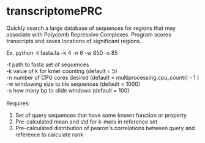 # transcriptomePRC
Quickly search a large database of sequences for regions that may associate with Polycomb Repressive Complexes. Program scores transcripts and saves locations of significant regions.<br/>

Ex. python -t fasta.fa -k 4 -n 6 -w 850 -s 85
<br/>

-t path to fasta set of sequences <br/>
-k value of k for kmer counting (default = 5) <br/>
-n number of CPU cores desired (default = multiprocessing.cpu_count() - 1 ) <br/>
-w windowing size to tile sequences (default = 1000) <br/>
-s how many bp to slide windows (default = 100) <br/>
 <br/>
Requires:
1. Set of query sequences that have some known function or property <br/>
2. Pre-calculated mean and std for k-mers in reference set <br/>
3. Pre-calculated distribution of pearon's correlations between query and reference to calculate rank <br/>

 <br/>
